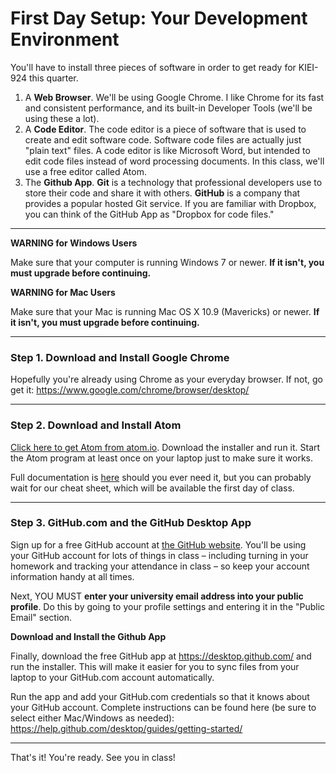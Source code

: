 # First Day Setup: Your Development Environment

You'll have to install three pieces of software in order to get ready for KIEI-924 this quarter.

1. A **Web Browser**.  We'll be using Google Chrome. I like Chrome for its fast and consistent performance, and its built-in Developer Tools (we'll be using these a lot).
2. A **Code Editor**. The code editor is a piece of software that is used to create and edit software code. Software code files are actually just "plain text" files.  A code editor is like Microsoft Word, but intended to edit code files instead of word processing documents. In this class, we'll use a free editor called Atom.
3. The **Github App**. __Git__ is a technology that professional developers use to store their code and share it with others. **GitHub** is a company that provides a popular hosted Git service.  If you are familiar with Dropbox, you can think of the GitHub App as "Dropbox for code files."

---

**WARNING for Windows Users**

Make sure that your computer is running Windows 7 or newer. **If it isn't, you must upgrade before continuing.**


**WARNING for Mac Users**

Make sure that your Mac is running Mac OS X 10.9 (Mavericks) or newer. **If it isn't, you must upgrade before continuing.**

---

### Step 1. Download and Install Google Chrome

Hopefully you're already using Chrome as your everyday browser.  If not, go get it: https://www.google.com/chrome/browser/desktop/

----

### Step 2. Download and Install Atom

[Click here to get Atom from atom.io](http://atom.io). Download the installer and run it.  Start the Atom program at least once on your laptop just to make sure it works.

Full documentation is [here](https://atom.io/docs) should you ever need it, but you can probably wait for our cheat sheet, which will be available the first day of class.

---

### Step 3. GitHub.com and the GitHub Desktop App

Sign up for a free GitHub account at [the GitHub website](https://github.com/). You'll be using your GitHub account for lots of things in class – including turning in your homework and tracking your attendance in class – so keep your account information handy at all times.

Next, YOU MUST **enter your university email address into your public profile**. Do this by going to your profile settings and entering it in the "Public Email" section.

**Download and Install the Github App**

Finally, download the free GitHub app at https://desktop.github.com/ and run the installer.  This will make it easier for you to sync files from your laptop to your GitHub.com account automatically. 

Run the app and add your GitHub.com credentials so that it knows about your GitHub account.  Complete instructions can be found here (be sure to select either Mac/Windows as needed): https://help.github.com/desktop/guides/getting-started/

---

That's it!  You're ready.  See you in class!

